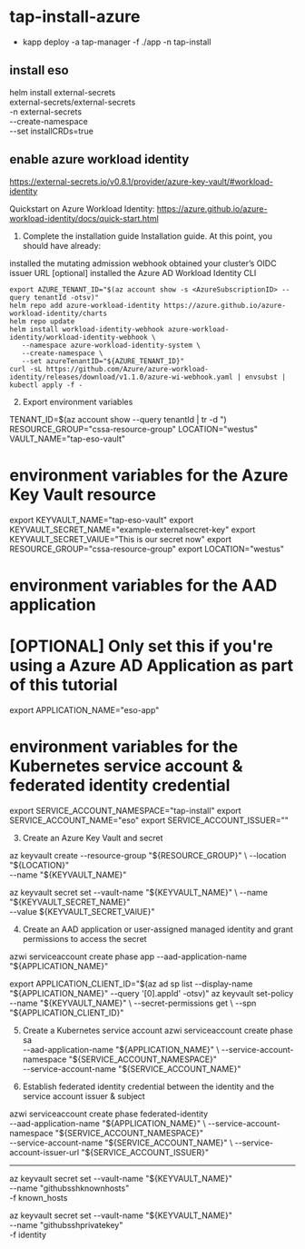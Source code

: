 # tap-install-azure

- kapp deploy -a tap-manager -f ./app -n tap-install 

## install eso
helm install external-secrets \
   external-secrets/external-secrets \
    -n external-secrets \
    --create-namespace \
    --set installCRDs=true


## enable azure workload identity
https://external-secrets.io/v0.8.1/provider/azure-key-vault/#workload-identity

Quickstart on Azure Workload Identity:
https://azure.github.io/azure-workload-identity/docs/quick-start.html

1. Complete the installation guide
Installation guide. At this point, you should have already:

installed the mutating admission webhook
obtained your cluster’s OIDC issuer URL
[optional] installed the Azure AD Workload Identity CLI


    export AZURE_TENANT_ID="$(az account show -s <AzureSubscriptionID> --query tenantId -otsv)"
    helm repo add azure-workload-identity https://azure.github.io/azure-workload-identity/charts
    helm repo update
    helm install workload-identity-webhook azure-workload-identity/workload-identity-webhook \
       --namespace azure-workload-identity-system \
       --create-namespace \
       --set azureTenantID="${AZURE_TENANT_ID}"
    curl -sL https://github.com/Azure/azure-workload-identity/releases/download/v1.1.0/azure-wi-webhook.yaml | envsubst | kubectl apply -f -


2. Export environment variables

TENANT_ID=$(az account show --query tenantId | tr -d \")
RESOURCE_GROUP="cssa-resource-group"
LOCATION="westus"
VAULT_NAME="tap-eso-vault"


# environment variables for the Azure Key Vault resource
export KEYVAULT_NAME="tap-eso-vault"
export KEYVAULT_SECRET_NAME="example-externalsecret-key"
export KEYVAULT_SECRET_VAlUE="This is our secret now"
export RESOURCE_GROUP="cssa-resource-group"
export LOCATION="westus"

# environment variables for the AAD application
# [OPTIONAL] Only set this if you're using a Azure AD Application as part of this tutorial
export APPLICATION_NAME="eso-app"

# environment variables for the Kubernetes service account & federated identity credential
export SERVICE_ACCOUNT_NAMESPACE="tap-install"
export SERVICE_ACCOUNT_NAME="eso"
export SERVICE_ACCOUNT_ISSUER="<your service account issuer url>"

3. Create an Azure Key Vault and secret

az keyvault create --resource-group "${RESOURCE_GROUP}" \
   --location "${LOCATION}" \
   --name "${KEYVAULT_NAME}"

az keyvault secret set --vault-name "${KEYVAULT_NAME}" \
   --name "${KEYVAULT_SECRET_NAME}" \
   --value ${KEYVAULT_SECRET_VAlUE}"


4. Create an AAD application or user-assigned managed identity and grant permissions to access the secret

azwi serviceaccount create phase app --aad-application-name "${APPLICATION_NAME}"
    
export APPLICATION_CLIENT_ID="$(az ad sp list --display-name "${APPLICATION_NAME}" --query '[0].appId' -otsv)"
az keyvault set-policy --name "${KEYVAULT_NAME}" \
  --secret-permissions get \
  --spn "${APPLICATION_CLIENT_ID}"


5. Create a Kubernetes service account
azwi serviceaccount create phase sa \
  --aad-application-name "${APPLICATION_NAME}" \
  --service-account-namespace "${SERVICE_ACCOUNT_NAMESPACE}" \
  --service-account-name "${SERVICE_ACCOUNT_NAME}"


6. Establish federated identity credential between the identity and the service account issuer & subject

azwi serviceaccount create phase federated-identity \
  --aad-application-name "${APPLICATION_NAME}" \
  --service-account-namespace "${SERVICE_ACCOUNT_NAMESPACE}" \
  --service-account-name "${SERVICE_ACCOUNT_NAME}" \
  --service-account-issuer-url "${SERVICE_ACCOUNT_ISSUER}"


---
az keyvault secret set --vault-name "${KEYVAULT_NAME}" \
   --name "githubsshknownhosts" \
   -f known_hosts

az keyvault secret set --vault-name "${KEYVAULT_NAME}" \
   --name "githubsshprivatekey" \
   -f identity